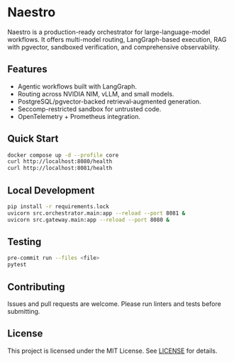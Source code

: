 # Naestro

Naestro is a production-ready orchestrator for large-language-model workflows. It offers multi-model routing, LangGraph-based execution, RAG with pgvector, sandboxed verification, and comprehensive observability.

## Features
- Agentic workflows built with LangGraph.
- Routing across NVIDIA NIM, vLLM, and small models.
- PostgreSQL/pgvector-backed retrieval‑augmented generation.
- Seccomp-restricted sandbox for untrusted code.
- OpenTelemetry + Prometheus integration.

## Quick Start
```bash
docker compose up -d --profile core
curl http://localhost:8080/health
curl http://localhost:8081/health
```

## Local Development

```bash
pip install -r requirements.lock
uvicorn src.orchestrator.main:app --reload --port 8081 &
uvicorn src.gateway.main:app --reload --port 8080 &
```

## Testing

```bash
pre-commit run --files <file>
pytest
```

## Contributing

Issues and pull requests are welcome. Please run linters and tests before submitting.

## License

This project is licensed under the MIT License. See [LICENSE](LICENSE) for details.
